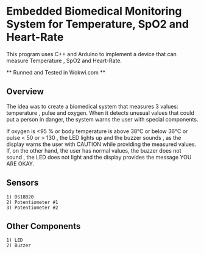 
# Embedded Biomedical Monitoring System for Temperature, SpO2 and Heart-Rate

This program uses C++ and Arduino to implement a device that can measure Temperature , SpO2 and Heart-Rate.

** Runned and Tested in Wokwi.com **

## Overview

The idea was to create a biomedical system that measures 3 values: temperature , pulse and oxygen. When it detects unusual values that could put a person in danger, the system warns the user with special components.

If oxygen is <95 % or body temperature is above 38°C or below 36°C or pulse < 50 or > 130 , the LED lights up and the buzzer sounds , as the display warns the user with CAUTION while providing the measured values. If, on the other hand, the user has normal values, the buzzer does not sound , the LED does not light and the display provides the message YOU ARE OKAY.
## Sensors
    1) DS18B20
    2) Potentiometer #1
    3) Potentiometer #2


## Other Components

    1) LED
    2) Buzzer
